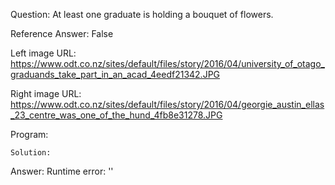 Question: At least one graduate is holding a bouquet of flowers.

Reference Answer: False

Left image URL: https://www.odt.co.nz/sites/default/files/story/2016/04/university_of_otago_graduands_take_part_in_an_acad_4eedf21342.JPG

Right image URL: https://www.odt.co.nz/sites/default/files/story/2016/04/georgie_austin_ellas_23_centre_was_one_of_the_hund_4fb8e31278.JPG

Program:

```
Solution:
```
Answer: Runtime error: ''

